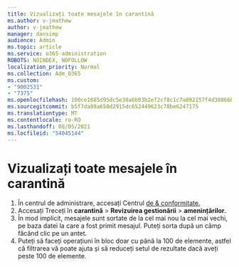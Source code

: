 ```yaml
---
title: Vizualizați toate mesajele în carantină
ms.author: v-jmathew
author: v-jmathew
manager: dansimp
audience: Admin
ms.topic: article
ms.service: o365-administration
ROBOTS: NOINDEX, NOFOLLOW
localization_priority: Normal
ms.collection: Adm_O365
ms.custom:
- "9002531"
- "7375"
ms.openlocfilehash: 100ce1685d95dc5e38a6b03b2ef2cf8c1c7a092157f4d30866b3dd36375ae2f0
ms.sourcegitcommit: b5f7da89a650d2915dc652449623c78be6247175
ms.translationtype: MT
ms.contentlocale: ro-RO
ms.lasthandoff: 08/05/2021
ms.locfileid: "54045144"
---
```

# <a name="view-all-quarantined-messages"></a>Vizualizați toate mesajele în carantină

1. În centrul de administrare, accesați Centrul [de & conformitate.](https://go.microsoft.com/fwlink/p/?linkid=2077143)
2. Accesați Treceți în **carantină**  >  **Revizuirea gestionării**  >  **amenințărilor.**
3. În mod implicit, mesajele sunt sortate de la cel mai nou la cel mai vechi, pe baza datei la care a fost primit mesajul. Puteți sorta după un câmp făcând clic pe un antet.
4. Puteți să faceți operațiuni în bloc doar cu până la 100 de elemente, astfel că filtrarea vă poate ajuta și să reduceți setul de rezultate dacă aveți peste 100 de elemente.
